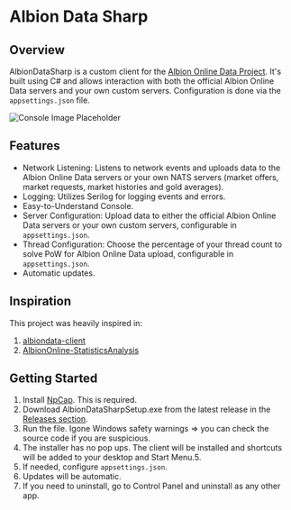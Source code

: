 # Albion Data Sharp

## Overview

AlbionDataSharp is a custom client for the [Albion Online Data Project](https://www.albion-online-data.com/). It's built using C# and allows interaction with both the official Albion Online Data servers and your own custom servers. Configuration is done via the `appsettings.json` file.

![Console Image Placeholder](https://github.com/augusto501/AlbionDataSharp/blob/874aac3035656813c7a55cb410a31b036b7d4047/AlbionDataSharp/Screenshots/SS1.png)

## Features

- Network Listening: Listens to network events and uploads data to the Albion Online Data servers or your own NATS servers (market offers, market requests, market histories and gold averages).
- Logging: Utilizes Serilog for logging events and errors.
- Easy-to-Understand Console.
- Server Configuration: Upload data to either the official Albion Online Data servers or your own custom servers, configurable in `appsettings.json`.
- Thread Configuration: Choose the percentage of your thread count to solve PoW for Albion Online Data upload, configurable in `appsettings.json`.
- Automatic updates.

## Inspiration
This project was heavily inspired in:
1. [albiondata-client](https://github.com/ao-data/albiondata-client)
2. [AlbionOnline-StatisticsAnalysis](https://github.com/Triky313/AlbionOnline-StatisticsAnalysis)

## Getting Started

1. Install [NpCap](https://npcap.com/#download). This is required.
2. Download AlbionDataSharpSetup.exe from the latest release in the [Releases section](https://github.com/augusto501/AlbionDataSharp/releases).
3. Run the file. Igone Windows safety warnings => you can check the source code if you are suspicious.
4. The installer has no pop ups. The client will be installed and shortcuts will be added to your desktop and Start Menu.5. 
6. If needed, configure `appsettings.json`.
7. Updates will be automatic.
8. If you need to uninstall, go to Control Panel and uninstall as any other app.

